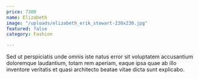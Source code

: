 ```yaml
---
price: 7300
name: Elizabeth
image: "/uploads/elizabeth_erik_stewart-230x230.jpg"
featured: false
category: Fashion

---
```

Sed ut perspiciatis unde omnis iste natus error sit voluptatem accusantium doloremque laudantium, totam rem aperiam, eaque ipsa quae ab illo inventore veritatis et quasi architecto beatae vitae dicta sunt explicabo.